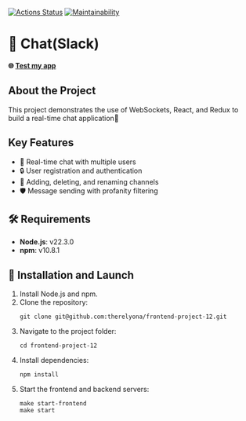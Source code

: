[![Actions Status](https://github.com/therelyona/frontend-project-12/actions/workflows/hexlet-check.yml/badge.svg)](https://github.com/therelyona/frontend-project-12/actions)
[![Maintainability](https://api.codeclimate.com/v1/badges/2043ed5b39fd24b5f194/maintainability)](https://codeclimate.com/github/therelyona/frontend-project-12/maintainability)

# 📢 Chat(Slack)
**🌐 [Test my app](https://frontend-project-12-vht8.onrender.com)**

## About the Project
This project demonstrates the use of WebSockets, React, and Redux to build a real-time chat application🚀

## Key Features
- 💬 Real-time chat with multiple users
- 🔒 User registration and authentication
- 📂 Adding, deleting, and renaming channels
- 🛡️ Message sending with profanity filtering

## 🛠️ Requirements
- **Node.js**: v22.3.0
- **npm**: v10.8.1

## 🚀 Installation and Launch
1. Install Node.js and npm.
2. Clone the repository:
   ```
   git clone git@github.com:therelyona/frontend-project-12.git
   ```
3. Navigate to the project folder:
    ```
    cd frontend-project-12
    ```
4. Install dependencies:
    ```
    npm install
    ```
5. Start the frontend and backend servers:
    ```
    make start-frontend
    make start
    ```
